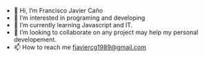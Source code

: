 - 👋 Hi, I’m Francisco Javier Caño
- 👀 I’m interested in programing and developing
- 🌱 I’m currently learning Javascript and IT.
- 💞️ I’m looking to collaborate on any project may help my personal developement.
- 📫 How to reach me fjaviercg1989@gmail.com

<!---
FjavierCG/FjavierCG is a ✨ special ✨ repository because its `README.md` (this file) appears on your GitHub profile.
You can click the Preview link to take a look at your changes.
--->
